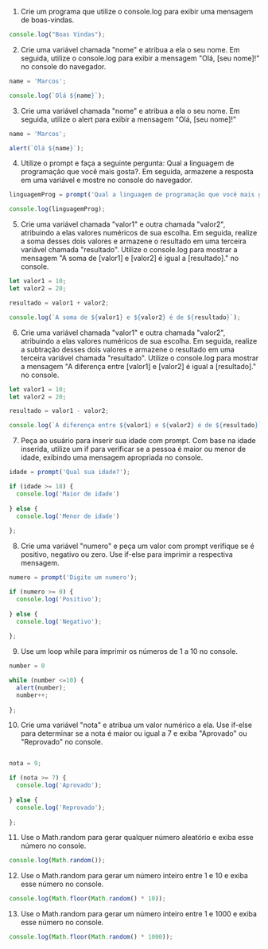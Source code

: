 1) Crie um programa que utilize o console.log para exibir uma mensagem de boas-vindas.

```js
console.log("Boas Vindas");
```

2) Crie uma variável chamada "nome" e atribua a ela o seu nome. Em seguida, utilize o console.log para exibir a mensagem "Olá, [seu nome]!" no console do navegador.

```js
name = 'Marcos';

console.log(`Olá ${name}`);
```

3) Crie uma variável chamada "nome" e atribua a ela o seu nome. Em seguida, utilize o alert para exibir a mensagem "Olá, [seu nome]!" 

```js
name = 'Marcos';

alert(`Olá ${name}`);
```
4) Utilize o prompt e faça a seguinte pergunta: Qual a linguagem de programação que você mais gosta?. Em seguida, armazene a resposta em uma variável e mostre no console do navegador.

```js
linguagemProg = prompt('Qual a linguagem de programação que você mais gosta?');

console.log(linguagemProg);
```

5) Crie uma variável chamada "valor1" e outra chamada "valor2", atribuindo a elas valores numéricos de sua escolha. Em seguida, realize a soma desses dois valores e armazene o resultado em uma terceira variável chamada "resultado". Utilize o console.log para mostrar a mensagem "A soma de [valor1] e [valor2] é igual a [resultado]." no console.

```js
let valor1 = 10;
let valor2 = 20;

resultado = valor1 + valor2;

console.log(`A soma de ${valor1} e ${valor2} é de ${resultado}`);
```

6) Crie uma variável chamada "valor1" e outra chamada "valor2", atribuindo a elas valores numéricos de sua escolha. Em seguida, realize a subtração desses dois valores e armazene o resultado em uma terceira variável chamada "resultado". Utilize o console.log para mostrar a mensagem "A diferença entre [valor1] e [valor2] é igual a [resultado]." no console.

```js
let valor1 = 10;
let valor2 = 20;

resultado = valor1 - valor2;

console.log(`A diferença entre ${valor1} e ${valor2} é de ${resultado}`);
```

7) Peça ao usuário para inserir sua idade com prompt. Com base na idade inserida, utilize um if para verificar se a pessoa é maior ou menor de idade, exibindo uma mensagem apropriada no console.

```js
idade = prompt('Qual sua idade?');

if (idade >= 18) {
  console.log('Maior de idade')
  
} else {
  console.log('Menor de idade')
  
};
```
8) Crie uma variável "numero" e peça um valor com prompt verifique se é positivo, negativo ou zero. Use if-else para imprimir a respectiva mensagem.

```js
numero = prompt('Digite um numero');

if (numero >= 0) {
  console.log('Positivo');
  
} else {
  console.log('Negativo');
  
};
```
9) Use um loop while para imprimir os números de 1 a 10 no console.
```js
number = 0

while (number <=10) {
  alert(number);
  number++;
  
};
```

10) Crie uma variável "nota" e atribua um valor numérico a ela. Use if-else para determinar se a nota é maior ou igual a 7 e exiba "Aprovado" ou "Reprovado" no console.

```js

nota = 9;

if (nota >= 7) {
  console.log('Aprovado');
  
} else {
  console.log('Reprovado');
  
};
```

11) Use o Math.random para gerar qualquer número aleatório e exiba esse número no console.

```js
console.log(Math.random());
```

12) Use o Math.random para gerar um número inteiro entre 1 e 10 e exiba esse número no console.

```js
console.log(Math.floor(Math.random() * 10));
```
13) Use o Math.random para gerar um número inteiro entre 1 e 1000 e exiba esse número no console.

```js
console.log(Math.floor(Math.random() * 1000));
```
